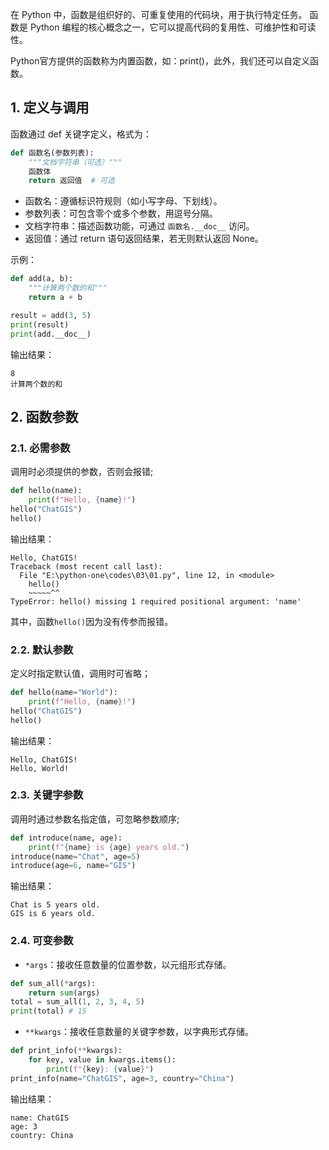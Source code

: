 在 Python 中，函数是组织好的、可重复使用的代码块，用于执行特定任务。
函数是 Python 编程的核心概念之一，它可以提高代码的复用性、可维护性和可读性。

Python官方提供的函数称为内置函数，如：print()，此外，我们还可以自定义函数。
## 1. 定义与调用
函数通过 def 关键字定义，格式为：
```python
def 函数名(参数列表):
    """文档字符串（可选）"""
    函数体
    return 返回值  # 可选
```
- 函数名：遵循标识符规则（如小写字母、下划线）。
- 参数列表：可包含零个或多个参数，用逗号分隔。
- 文档字符串：描述函数功能，可通过 `函数名.__doc__` 访问。
- 返回值：通过 return 语句返回结果，若无则默认返回 None。

示例：
```python
def add(a, b):
    """计算两个数的和"""
    return a + b

result = add(3, 5)
print(result)
print(add.__doc__)
```
输出结果：
```text
8
计算两个数的和
```
## 2. 函数参数
### 2.1. 必需参数
调用时必须提供的参数，否则会报错;
```python
def hello(name):
    print(f"Hello, {name}!")
hello("ChatGIS")
hello()
```
输出结果：
```text
Hello, ChatGIS!
Traceback (most recent call last):
  File "E:\python-one\codes\03\01.py", line 12, in <module>
    hello()
    ~~~~~^^
TypeError: hello() missing 1 required positional argument: 'name'
```
其中，函数`hello()`因为没有传参而报错。

### 2.2. 默认参数
定义时指定默认值，调用时可省略；
```python
def hello(name="World"):
    print(f"Hello, {name}!")
hello("ChatGIS")
hello()
```
输出结果：
```text
Hello, ChatGIS!
Hello, World!
```
### 2.3. 关键字参数
调用时通过参数名指定值，可忽略参数顺序;
```python
def introduce(name, age):
    print(f"{name} is {age} years old.")
introduce(name="Chat", age=5)
introduce(age=6, name="GIS")
```
输出结果：
```text
Chat is 5 years old.
GIS is 6 years old.
```
### 2.4. 可变参数
- `*args`：接收任意数量的位置参数，以元组形式存储。
```python
def sum_all(*args):
    return sum(args)
total = sum_all(1, 2, 3, 4, 5)
print(total) # 15
```
- `**kwargs`：接收任意数量的关键字参数，以字典形式存储。
```python
def print_info(**kwargs):
    for key, value in kwargs.items():
        print(f"{key}: {value}")
print_info(name="ChatGIS", age=3, country="China")
```
输出结果：
```text
name: ChatGIS
age: 3
country: China
```
